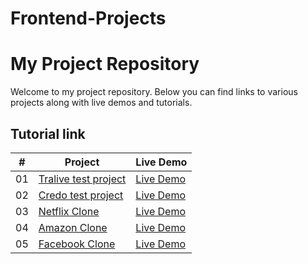 # Frontend-Projects
# My Project Repository

Welcome to my project repository. Below you can find links to various projects along with live demos and tutorials.

## Tutorial link

| #   | Project               | Live Demo  
|-----|-----------------------|------------
| 01  | [Tralive test project](https://github.com/huzaifanaeem909/Frontend-Projects/tree/main/HTML%20%26%20CSS%20Projects/Tralive-test_project) | [Live Demo](https://yourwebsite.com/demo1)|
| 02  | [Credo test project](https://github.com/huzaifanaeem909/Frontend-Projects/tree/main/HTML%20%26%20CSS%20Projects/Credo-test_project)         | [Live Demo](https://yourwebsite.com/demo2) |
| 03  | [Netflix Clone](https://github.com/huzaifanaeem909/Frontend-Projects/tree/main/HTML%20%26%20CSS%20Projects/Netflix_Clone)        | [Live Demo](https://yourwebsite.com/demo3) |
| 04  | [Amazon Clone](https://github.com/huzaifanaeem909/Frontend-Projects/tree/main/HTML%20%26%20CSS%20Projects/Amazon_Clone)           | [Live Demo](https://yourwebsite.com/demo4) |
| 05  | [Facebook Clone](https://github.com/huzaifanaeem909/Frontend-Projects/tree/main/HTML%20%26%20CSS%20Projects/Facebook_Clone)            | [Live Demo](https://yourwebsite.com/demo5) |
